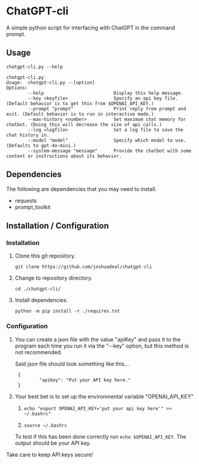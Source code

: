 # ChatGPT-cli
A simple python script for interfacing with ChatGPT in the command prompt.

## Usage
`chatgpt-cli.py --help`

    chatgpt-cli.py
    Usage:  chatgpt-cli.py --[option]
    Options:
            --help                          Display this help message.
            --key <keyfile>                 Specify an api key file. (Default behavior is to get this from $OPENAI_API_KEY.)
            --prompt "prompt"               Print reply from prompt and exit. (Default behavior is to run in interactive mode.)
            --max-history <number>          Set maximum chat memory for chatbot. (Doing this will decrease the size of api calls.)
            --log <logfile>                 Set a log file to save the chat history in.
            --model "model"                 Specify which model to use. (Defaults to gpt-4o-mini.)
            --system-message "message"      Provide the chatbot with some context or instructions about its behavior.


## Dependencies
The following are dependencies that you may need to install.
- requests
- prompt_toolkit

## Installation / Configuration
### Installation
1. Clone this git repository.

	`git clone https://github.com/joshuadeal/chatgpt-cli`

1. Change to repository directory.

	`cd ./chatgpt-cli/`

1. Install dependencies.

	`python -m pip install -r ./requires.txt`

### Configuration
1. You can create a json file with the value "apiKey" and pass it to the program each time you run it via the "--key" option, but this method is not recommended.

	Said json file should look something like this...
        
        {
                "apiKey": "Put your API key here."
        }
 
1. Your best bet is to set up the environmental variable "OPENAI_API_KEY"

   1. `echo "export OPENAI_API_KEY='put your api key here'" >> ~/.bashrc"`

   1. `source ~/.bashrc`

	To test if this has been done correctly run ```echo $OPENAI_API_KEY```. The output should be your API key.

Take care to keep API keys secure!
